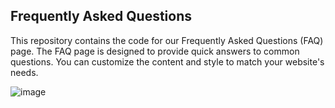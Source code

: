 ## Frequently Asked Questions

This repository contains the code for our Frequently Asked Questions (FAQ) page. The FAQ page is designed to provide quick answers to common questions. You can customize the content and style to match your website's needs.

![image](https://github.com/Mursel05/Faq/assets/134983247/93c90cf3-1811-4a16-bcad-386915677107)
